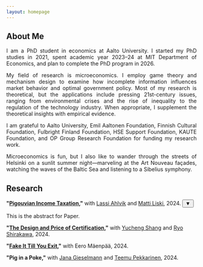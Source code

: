 ```yaml
---
layout: homepage
---
```

<link rel="stylesheet" href="{{ '/assets/css/abstracts.css' | relative_url }}">




## About Me

<p align="justify"> 
I am a PhD student in economics at Aalto University. I started my PhD studies in 2021, spent academic year 2023&ndash;24 at MIT Department of Economics, and plan to complete the PhD program in 2026. </p>

<p align="justify"> 
My field of research is microeconomics. I employ game theory and mechanism design to examine how incomplete information influences market behavior and optimal government policy. Most of my research is theoretical, but the applications include pressing 21st-century issues, ranging from environmental crises and the rise of inequality to the regulation of the technology industry. When appropriate, I supplement the theoretical insights with empirical evidence. </p>

<p align="justify"> 
I am grateful to Aalto University, Emil Aaltonen Foundation, Finnish Cultural Foundation, Fulbright Finland Foundation, HSE Support Foundation, KAUTE Foundation, and OP Group Research Foundation for funding my research work.  </p> 

<p align="justify"> 
Microeconomics is fun, but I also like to wander through the streets of Helsinki on a sunlit summer night&mdash;marveling at the Art Nouveau façades, watching the waves of the Baltic Sea and listening to a Sibelius symphony.  </p> 


## Research

**"[Pigouvian Income Taxation](https://www.dropbox.com/scl/fo/5t5ent2mhgxuyybj9s9q3/h?rlkey=8iqe7i5ftxbg5p3tsa2tyq7w3&st=xxrr8lfw&dl=0),"** with [Lassi Ahlvik](https://sites.google.com/site/lassiahlvik/) and [Matti Liski](https://hse-econ.fi/liski/), 2024.
 <button class="toggle-abstract">▼</button>
  <div class="abstract hidden">
    <p>This is the abstract for Paper.</p>
  </div>

**"[The Design and Price of Certification](https://papers.ssrn.com/sol3/papers.cfm?abstract_id=5062549),"** with [Yucheng Shang](https://economics.mit.edu/people/phd-students/yucheng-shang) and [Ryo Shirakawa](https://sites.google.com/view/ryoshirakawa), 2024. 

**"[Fake It Till You Exit](https://papers.ssrn.com/sol3/papers.cfm?abstract_id=5064140),"** with Eero Mäenpää, 2024. 

**"Pig in a Poke,"** with [Jana Gieselmann](https://sites.google.com/view/jana-gieselmann/home) and [Teemu Pekkarinen](https://www.teemupekkarinen.com/), 2024. 


